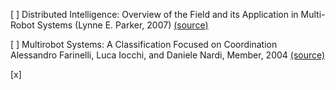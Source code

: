 [ ] Distributed Intelligence: Overview of the Field and its Application in Multi-Robot Systems (Lynne E. Parker, 2007) [(source)](http://citeseerx.ist.psu.edu/viewdoc/download?doi=10.1.1.482.8558&rep=rep1&type=pdf)

[ ] Multirobot Systems: A Classification Focused on Coordination Alessandro Farinelli, Luca Iocchi, and Daniele Nardi, Member, 2004 [(source)](https://ieeexplore.ieee.org/stamp/stamp.jsp?arnumber=1335496&casa_token=UV64yKJHx4AAAAAA:Bb_D1laQdphRLEjuvO2xoQDGV3sskowmYP6NiJIvWm-WuP5uEP6i0r_PswD09ix0LGBzNZbk5vI&tag=1)

[x]
